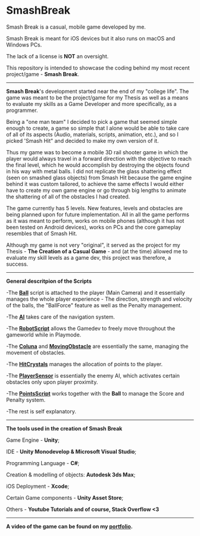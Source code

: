 # SmashBreak
Smash Break is a casual, mobile game developed by me.

Smash Break is meant for iOS devices but it also runs on macOS and Windows PCs.

The lack of a license is **NOT** an oversight.

This repository is intended to showcase the coding behind my most recent project/game - **Smash Break**.

-------------------------------------------------------------------------------------------------------

**Smash Break**'s development started near the end of my "college life". The game was meant to be the project/game for my Thesis as well as a means to evaluate my skills as a Game Developer and more specifically, as a programmer. 

Being a "one man team" I decided to pick a game that seemed simple enough to create, a game so simple that I alone would be able to take care of all of its aspects (Audio, materials, scripts, animation, etc.), and so I picked 'Smash Hit" and decided to make my own version of it. 

Thus my game was to become a mobile 3D rail shooter game in which the player would always travel in a forward direction with the objective to reach the final level, which he would accomplish by destroying the objects found in his way with metal balls.
I did not replicate the glass shattering effect (seen on smashed glass objects) from Smash Hit because the game engine behind it was custom tailored, to achieve the same effects I would either have to create my own game engine or go through big lengths to animate the shattering of all of the obstacles I had created.

The game currently has 5 levels. New features, levels and obstacles are being planned upon for future implementation.
All in all the game performs as it was meant to perform, works on mobile phones (although it has not been tested on Android devices), works on PCs and the core gameplay resembles that of Smash Hit.

Although my game is not very "original", it served as the project for my Thesis - **The Creation of a Casual Game** - and (at the time) allowed me to evaluate my skill levels as a game dev, this project was therefore, a success.

---------------------------------------------------------------------------------------------------------

**General descritpion of the Scripts**

-The **[Ball](https://github.com/PauloB04/SmashBreak/blob/master/Ball.cs)** script is attached to the player (Main Camera) and it essentially manages the whole player experience - The direction, strength and velocity of the balls, the "BallForce" feature as well as the Penalty management.

-The  **[AI](https://github.com/PauloB04/SmashBreak/blob/master/AI.cs)** takes care of the navigation system.

-The **[RobotScript](https://github.com/PauloB04/SmashBreak/blob/master/RobotScript.cs)** allows the Gamedev to freely move throughout the gameworld while in Playmode.

-The **[Coluna](https://github.com/PauloB04/SmashBreak/blob/master/Coluna.cs)** and **[MovingObstacle](https://github.com/PauloB04/SmashBreak/blob/master/MovingObstacle.cs)** are essentially the same, managing the movement of obstacles.

-The **[HitCrystals](https://github.com/PauloB04/SmashBreak/blob/master/HitCrystals.cs)** manages the allocation of points to the player.

-The **[PlayerSensor](https://github.com/PauloB04/SmashBreak/blob/master/PlayerSensor.cs)** is essentially the enemy AI, which activates certain obstacles only upon player proximity.

-The **[PointsScript](https://github.com/PauloB04/SmashBreak/blob/master/PointsScript.cs)** works together with the **Ball** to manage the Score and Penalty system.

-The rest is self explanatory.

---------------------------------------------------------------------------------------------------------

**The tools used in the creation of Smash Break**

Game Engine - **Unity**;

IDE - **Unity Monodevelop & Microsoft Visual Studio**;

Programming Language - **C#**;

Creation & modelling of objects: **Autodesk 3ds Max**;

iOS Deployment - **Xcode**;

Certain Game components - **Unity Asset Store**;

Others - **Youtube Tutorials and of course, Stack Overflow <3**

-----------------------------------------------------------------------------------------------------------

**A video of the game can be found on my [portfolio](https://www.pbarbeiro.me/my-collection).**

